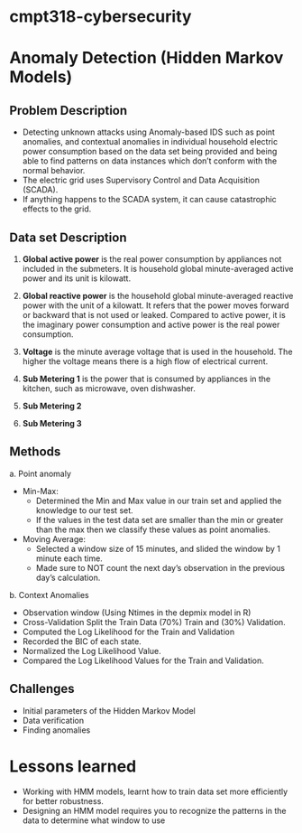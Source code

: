 # cmpt318-cybersecurity

# Anomaly Detection (Hidden Markov Models)

## Problem Description
- Detecting unknown attacks using Anomaly-based IDS such as point anomalies, and contextual anomalies in individual household electric power consumption based on the data set being provided and being able to find patterns on data instances which don’t conform with the normal behavior.
- The electric grid uses Supervisory Control and Data Acquisition (SCADA).
- If anything happens to the SCADA system, it can cause catastrophic effects to the grid.

## Data set Description
1. **Global active power** is the real power consumption by appliances not included in the submeters. It is household global minute-averaged active power and its unit is kilowatt. 

2. **Global reactive power** is the  household global minute-averaged reactive power with the unit of a kilowatt. It refers that the power moves forward or backward that is not used or leaked. Compared to active power, it is the imaginary power consumption and active power is the real power consumption.

3. **Voltage** is the minute average voltage that is used in the household. The higher the voltage means there is a high flow of electrical current.

4. **Sub Metering 1** is the power that is consumed by appliances in the kitchen, such as microwave, oven dishwasher.

5. **Sub Metering 2**

6. **Sub Metering 3**

## Methods
a. Point anomaly
  - Min-Max:
    - Determined the Min and Max value in our train set and applied the knowledge to our test set.
    - If the values in the test data set are smaller than the min or greater than the max then we classify these values as point anomalies.
  - Moving Average:
    - Selected a window size of 15 minutes, and slided the window by 1 minute each time.
    - Made sure to NOT count the next day’s observation in the previous day’s calculation.
    
b. Context Anomalies
   - Observation window (Using Ntimes in the depmix model in R)
   - Cross-Validation Split the Train Data (70%) Train and (30%) Validation.
   - Computed the Log Likelihood for the Train and Validation
   - Recorded the BIC of each state.
   - Normalized the Log Likelihood Value.
   - Compared the Log Likelihood Values for the Train and Validation.

## Challenges
- Initial parameters of the Hidden Markov Model
- Data verification
- Finding anomalies

# Lessons learned
- Working with HMM models, learnt how to train data set more efficiently for better robustness.
- Designing an HMM model requires you to recognize the patterns in the data to determine what window to use
